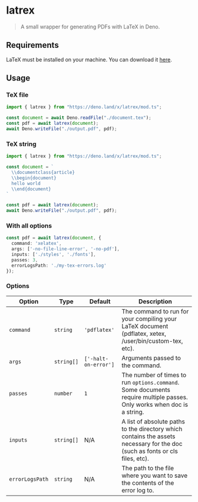 # latrex

> A small wrapper for generating PDFs with LaTeX in Deno.

## Requirements

LaTeX must be installed on your machine. You can download it [here](https://www.latex-project.org/get/).

## Usage


### TeX file

```ts
import { latrex } from "https://deno.land/x/latrex/mod.ts";

const document = await Deno.readFile("./document.tex");
const pdf = await latrex(document);
await Deno.writeFile("./output.pdf", pdf);
```

### TeX string

```ts
import { latrex } from "https://deno.land/x/latrex/mod.ts";

const document = `
  \\documentclass{article}
  \\begin{document}
  hello world
  \\end{document}
`

const pdf = await latrex(document);
await Deno.writeFile("./output.pdf", pdf);
```

### With all options

```ts
const pdf = await latrex(document, { 
  command: 'xelatex',
  args: ['-no-file-line-error', '-no-pdf'],
  inputs: ['./styles', './fonts'],
  passes: 3,
  errorLogsPath: './my-tex-errors.log'
});
```

### Options

| **Option**      | **Type**   | **Default**          | **Description**                                                                                                               | 
| --------------- | ---------- | -------------------- | ----------------------------------------------------------------------------------------------------------------------------- |
| `command`       | `string`   | `'pdflatex'`         | The command to run for your compiling your LaTeX document (pdflatex, xetex, /user/bin/custom-tex, etc).                       |
| `args`          | `string[]` | `['-halt-on-error']` | Arguments passed to the command.                                                                                              |
| `passes`        | `number`   | `1`                  | The number of times to run `options.command`. Some documents require multiple passes. Only works when doc is a string.        |
| `inputs`        | `string[]` | N/A                  | A list of absolute paths to the directory which contains the assets necessary for the doc (such as fonts or cls files, etc).  |
| `errorLogsPath` | `string`   | N/A                  | The path to the file where you want to save the contents of the error log to.                                                 |